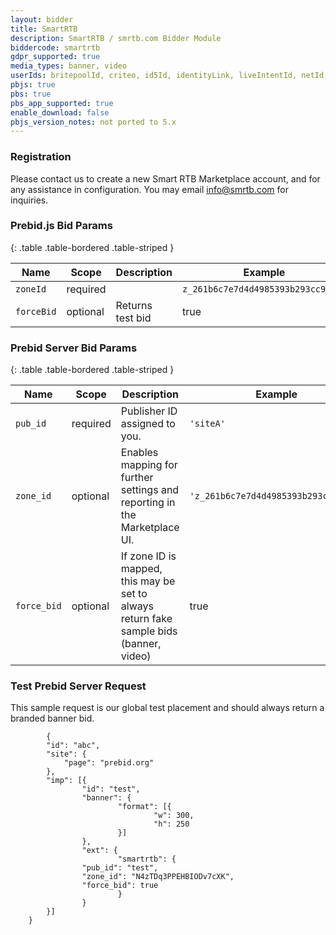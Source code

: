 ```yaml
---
layout: bidder
title: SmartRTB
description: SmartRTB / smrtb.com Bidder Module
biddercode: smartrtb
gdpr_supported: true
media_types: banner, video
userIds: britepoolId, criteo, id5Id, identityLink, liveIntentId, netId, parrableId, pubCommonId, unifiedId
pbjs: true
pbs: true
pbs_app_supported: true
enable_download: false
pbjs_version_notes: not ported to 5.x
---
```


### Registration

Please contact us to create a new Smart RTB Marketplace account, and for any assistance in configuration.
You may email info@smrtb.com for inquiries.

### Prebid.js Bid Params

{: .table .table-bordered .table-striped }

| Name     | Scope    | Description | Example                            | Type     |
|----------|----------|-------------|------------------------------------|----------|
| `zoneId` | required |             | `z_261b6c7e7d4d4985393b293cc903d1` | `string` |
| `forceBid` | optional | Returns test bid | true | `boolean` |

### Prebid Server Bid Params

{: .table .table-bordered .table-striped }

| Name     | Scope    | Description | Example                            | Type     |
|----------|----------|-------------|------------------------------------|----------|
| `pub_id` | required | Publisher ID assigned to you.  | `'siteA'` | `string` |
| `zone_id` | optional | Enables mapping for further settings and reporting in the Marketplace UI. | `'z_261b6c7e7d4d4985393b293cc903d1'` | `string` |
| `force_bid` | optional | If zone ID is mapped, this may be set to always return fake sample bids (banner, video) | true | `boolean` |

### Test Prebid Server Request

This sample request is our global test placement and should always return a branded banner bid.

```
        {
        "id": "abc",
        "site": {
            "page": "prebid.org"
        },
        "imp": [{
                "id": "test",
                "banner": {
                        "format": [{
                                "w": 300,
                                "h": 250
                        }]
                },
                "ext": {
                        "smartrtb": {
			    "pub_id": "test",
			    "zone_id": "N4zTDq3PPEHBIODv7cXK",
			    "force_bid": true
                        }
                }
        }]
    }
```
